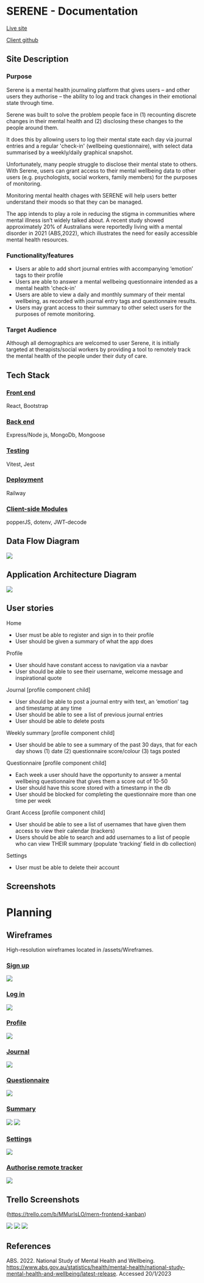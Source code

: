 # SERENE - Documentation 

[Live site](https://mernclient-production.up.railway.app/track)

[Client github](https://github.com/seanlb02/MERN_client)


## Site Description

### Purpose 

Serene is a mental health journaling platform that gives users – and other users they authorise – the ability to log and track changes in their emotional state through time.

Serene was built to solve the problem people face in (1) recounting discrete changes in their mental health and (2) disclosing these changes to the people around them.

It does this by allowing users to log their mental state each day via journal entries and a regular 'check-in' (wellbeing questionnaire), with select data summarised by a weekly/daily graphical snapshot. 

Unfortunately, many people struggle to disclose their mental state to others. With Serene, users can grant access to their mental wellbeing data to other users (e.g. psychologists, social workers, family members) for the purposes of monitoring.

Monitoring mental health chages with SERENE will help users better understand their moods so that they can be managed. 

The app intends to play a role in reducing the stigma in  communities where mental illness isn’t widely talked about. A recent study showed approximately 20% of Australians were reportedly living with a mental disorder in 2021 (ABS,2022), which illustrates the need for easily accessible mental health resources. 

### Functionality/features 


- Users ar able to add short journal entries with accompanying ‘emotion’ tags to their profile
- Users are able to answer a mental wellbeing questionnaire intended as a mental health 'check-in'
- Users are able to view a daily and monthly summary of their mental wellbeing, as recorded with journal entry tags and questionnaire results. 
- Users may grant access to their summary to other select users for the purposes of remote monitoring.

### Target Audience 

Although all demographics are welcomed to user Serene, it is initially targeted at therapists/social workers by providing a tool to remotely track the mental health of the people under their duty of care. 
  
## Tech Stack 

### <u>Front end</u>

React, Bootstrap

### <u>Back end</u>

Express/Node js, MongoDb, Mongoose 

### <u>Testing</u>

Vitest, Jest

### <u>Deployment</u>

Railway 

### <u>Client-side Modules</u>

popperJS, dotenv, JWT-decode

## Data Flow Diagram

![](./docs/dataflow.jpeg)

## Application Architecture Diagram

![](./docs/architecture.svg)


## User stories 

Home 
- User must be able to register and sign in to their profile 
- User should be given a summary of what the app does 

Profile 
- User should have constant access to navigation via a navbar
- User should be able to see their username, welcome message and inspirational quote

Journal [profile component child]
- User should be able to post a journal entry with text, an ‘emotion’ tag and timestamp at any time
- User should be able to see a list of previous journal entries
- User should be able to delete posts


Weekly summary [profile component child]
- User should be able to see a summary of the past 30 days, that for each day shows (1) date (2) questionnaire score/colour (3) tags posted 

Questionnaire [profile component child]
- Each week a user should have the opportunity to answer a mental wellbeing questionnaire that gives them a score out of 10-50  
- User should have this score stored with a timestamp in the db
- User should be blocked for completing the questionnaire more than one time per week

Grant Access [profile component child]
- User should be able to see a list of usernames that have given them access to view their calendar (trackers) 
- Users should be able to search and add usernames to a list of people who can view THEIR summary (populate ‘tracking’ field in db collection)

Settings 
- User must be able to delete their account

## Screenshots




# Planning 

## Wireframes 

High-resolution wireframes located in /assets/Wireframes.

### <u>Sign up</u>

![](/docs/wireframe%20screen%20comparison/loginwire.png)


### <u>Log in</u>
![](/docs/wireframe%20screen%20comparison/signupwire.png)

### <u>Profile</u>
![](/docs/wireframe%20screen%20comparison/homewire.png)

### <u>Journal</u>
![](/docs/wireframe%20screen%20comparison/journalwire.png)

### <u>Questionnaire</u>
![](/docs/wireframe%20screen%20comparison/questionairewire.png)

### <u>Summary</u>
![](/docs/wireframe%20screen%20comparison/summarywire.png) ![](/docs/wireframe%20screen%20comparison/summarymobile.png)



### <u>Settings</u>
![](/docs/wireframe%20screen%20comparison/trackersetting1.png)

### <u>Authorise remote tracker</u>
![](/docs/wireframe%20screen%20comparison/trackerlist.png)

## Trello Screenshots 
(https://trello.com/b/MMurIsLO/mern-frontend-kanban)  

![](/./docs/trello2.png)
![](/./docs/trello3.png)
![](/./docs/trello1.png)

## References 

ABS. 2022. National Study of Mental Health and Wellbeing. https://www.abs.gov.au/statistics/health/mental-health/national-study-mental-health-and-wellbeing/latest-release. Accessed 20/1/2023